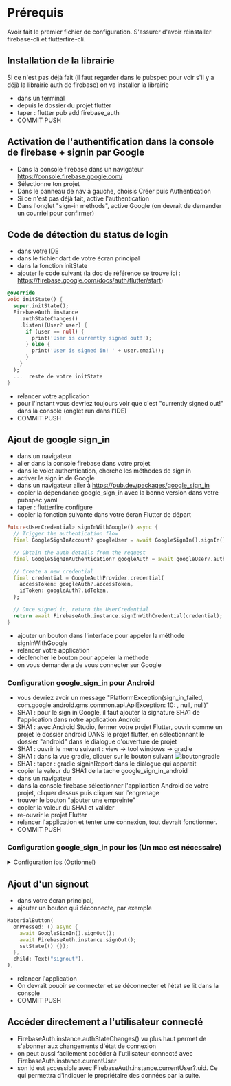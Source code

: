 # Prérequis

Avoir fait le premier fichier de configuration. S'assurer d'avoir réinstaller firebase-cli et flutterfire-cli.

## Installation de la librairie

Si ce n'est pas déjà fait (il faut regarder dans le pubspec pour voir s'il y a déjà la librairie auth de firebase) on va installer la librairie

- dans un terminal
- depuis le dossier du projet flutter
- taper : flutter pub add firebase_auth
- COMMIT PUSH

## Activation de l'authentification dans la console de firebase + signin par Google

- Dans la console firebase dans un navigateur https://console.firebase.google.com/
- Sélectionne ton projet
- Dans le panneau de nav à gauche, choisis Créer puis Authentication
- Si ce n'est pas déjà fait, active l'authentication
- Dans l'onglet "sign-in methods", active Google (on devrait de demander un courriel pour confirmer)

## Code de détection du status de login

- dans votre IDE
- dans le fichier dart de votre écran principal
- dans la fonction initState
- ajouter le code suivant (la doc de référence se trouve ici : https://firebase.google.com/docs/auth/flutter/start)

```dart
@override
void initState() {
  super.initState();
  FirebaseAuth.instance
    .authStateChanges()
    .listen((User? user) {
      if (user == null) {
        print('User is currently signed out!');
      } else {
        print('User is signed in! ' + user.email!);
      }
    }
  );
  ...  reste de votre initState
}
```

- relancer votre application
- pour l'instant vous devriez toujours voir que c'est "currently signed out!" dans la console (onglet run dans l'IDE)
- COMMIT PUSH

## Ajout de google sign_in

- dans un navigateur
- aller dans la console firebase dans votre projet
- dans le volet authentication, cherche les méthodes de sign in
- activer le sign in de Google
- dans un navigateur aller à https://pub.dev/packages/google_sign_in
- copier la dépendance google_sign_in avec la bonne version dans votre pubspec.yaml
- taper : flutterfire configure
- copier la fonction suivante dans votre écran Flutter de départ

```dart
Future<UserCredential> signInWithGoogle() async {
  // Trigger the authentication flow
  final GoogleSignInAccount? googleUser = await GoogleSignIn().signIn();

  // Obtain the auth details from the request
  final GoogleSignInAuthentication? googleAuth = await googleUser?.authentication;

  // Create a new credential
  final credential = GoogleAuthProvider.credential(
    accessToken: googleAuth?.accessToken,
    idToken: googleAuth?.idToken,
  );

  // Once signed in, return the UserCredential
  return await FirebaseAuth.instance.signInWithCredential(credential);
}
```

- ajouter un bouton dans l'interface pour appeler la méthode signInWithGoogle
- relancer votre application
- déclencher le bouton pour appeler la méthode
- on vous demandera de vous connecter sur Google

### Configuration google_sign_in pour Android

- vous devriez avoir un message "PlatformException(sign_in_failed, com.google.android.gms.common.api.ApiException: 10: , null, null)"
- SHA1 : pour le sign in Google, il faut ajouter la signature SHA1 de l'application dans notre application Android
- SHA1 : avec Android Studio, fermer votre projet Flutter, ouvrir comme un projet le dossier android DANS le projet flutter, en sélectionnant le dossier "android" dans le dialogue d'ouverture de projet
- SHA1 : ouvrir le menu suivant : view -> tool windows -> gradle
- SHA1 : dans la vue gradle, cliquer sur le bouton suivant ![boutongradle](https://github.com/departement-info-cem/5N6-mobile-2/assets/372085/2ef2b0bb-647e-4641-a0cc-4f586c56d30b)
- SHA1 : taper : gradle signinReport dans le dialogue qui apparait
- copier la valeur du SHA1 de la tache google_sign_in_android
- dans un navigateur
- dans la console firebase sélectionner l'application Android de votre projet, cliquer dessus puis cliquer sur l'engrenage
- trouver le bouton "ajouter une empreinte"
- copier la valeur du SHA1 et valider
- re-ouvrir le projet Flutter
- relancer l'application et tenter une connexion, tout devrait fonctionner.
- COMMIT PUSH



### Configuration google_sign_in pour ios (Un mac est nécessaire)

<details>
  <summary>Configuration ios (Optionnel)</summary>

  - Dans la console Firebase sélectionner l'application IOS de votre projet, cliquer sur l'engrenage
  - Téléchargez `GoogleService-Info.plist`
  - Mettez le fichier téléchargé dans votre projet Flutter sous `ios/Runner`. S'il existe déjà, remplacez le.
  - À la fin du fichier `Info.plist` (dans le dossier ios/Runner/) ajouter quelques lignes vides juste au dessus de `</dict>`
  - Dans l'espace vide dans `Info.plist` ajoutez le code suivant en remplaçant **gnagnagna** par la valeur sous "REVERSED_CLIENT_ID" dans le fichier `ios/Runner/GoogleService-Info.plist`

  ```xml
  <key>CFBundleURLTypes</key>
      <array>
        <dict>
          <key>CFBundleTypeRole</key>
          <string>Editor</string>
          <key>CFBundleURLSchemes</key>
          <array>
            <!-- TODO Replace this value: -->
            <!-- Copied from GoogleService-Info.plist key REVERSED_CLIENT_ID -->
            <string>gnagnagna</string>
          </array>
        </dict>
      </array>
  ```

  - Ouvrez votre application avec Xcode (comme lorsqu'on déployait sur iPhone) :
    - Dans Android Studio,
    - Clique droit sur le dossier `ios`, Flutter > Open iOS/macOS module ix Xcode
  - Clique droit sur `Runner (icône du AppStore)/Runner (icône de dossier)`, "Add file to Runner"
  - Sélectionnez le fichier `ios/Runner/GoogleService-Info.plist` que vous avez copié plus tôt, et cocher "Copy items if needed"
  - Lancez votre application sur un simulateur IOS ou un appareil IOS sur un mac
  - Si vous arrivez à vous connectez
  - COMMIT PUSH
</details>

## Ajout d'un signout

- dans votre écran principal,
- ajouter un bouton qui déconnecte, par exemple

```dart
MaterialButton(
  onPressed: () async {
    await GoogleSignIn().signOut();
    await FirebaseAuth.instance.signOut();
    setState(() {});
  },
  child: Text("signout"),
),
```

- relancer l'application
- On devrait pouoir se connecter et se déconnecter et l'état se lit dans la console
- COMMIT PUSH

## Accéder directement a l'utilisateur connecté

- FirebaseAuth.instance.authStateChanges() vu plus haut permet de s'abonner aux changements d'état de connexion
- on peut aussi facilement accéder à l'utilisateur connecté avec FirebaseAuth.instance.currentUser
- son id est accessible avec FirebaseAuth.instance.currentUser?.uid. Ce qui permettra d'indiquer le propriétaire des données par la suite.

